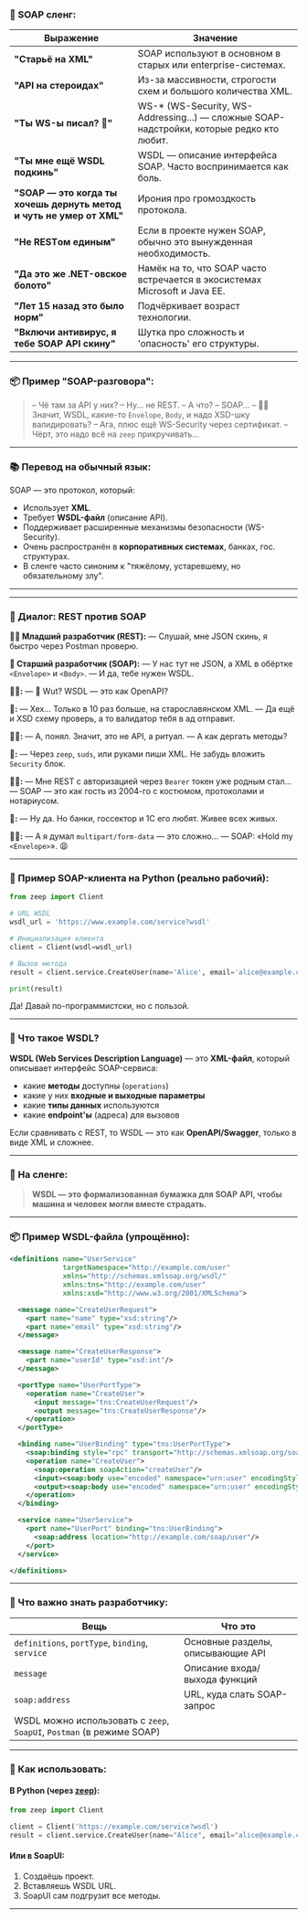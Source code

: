 
### 🧠 SOAP сленг:

| Выражение                                                            | Значение                                                                                  |
| -------------------------------------------------------------------- | ----------------------------------------------------------------------------------------- |
| **"Старьё на XML"**                                                  | SOAP используют в основном в старых или enterprise-системах.                              |
| **"API на стероидах"**                                               | Из-за массивности, строгости схем и большого количества XML.                              |
| **"Ты WS-ы писал? 😬"**                                              | WS-\* (WS-Security, WS-Addressing...) — сложные SOAP-надстройки, которые редко кто любит. |
| **"Ты мне ещё WSDL подкинь"**                                        | WSDL — описание интерфейса SOAP. Часто воспринимается как боль.                           |
| **"SOAP — это когда ты хочешь дернуть метод и чуть не умер от XML"** | Ирония про громоздкость протокола.                                                        |
| **"Не RESTом единым"**                                               | Если в проекте нужен SOAP, обычно это вынужденная необходимость.                          |
| **"Да это же .NET-овское болото"**                                   | Намёк на то, что SOAP часто встречается в экосистемах Microsoft и Java EE.                |
| **"Лет 15 назад это было норм"**                                     | Подчёркивает возраст технологии.                                                          |
| **"Включи антивирус, я тебе SOAP API скину"**                        | Шутка про сложность и 'опасность' его структуры.                                          |

---

### 📦 Пример "SOAP-разговора":

> – Чё там за API у них?
> – Ну... не REST.
> – А что?
> – SOAP...
> – 🤦‍♂️ Значит, WSDL, какие-то `Envelope`, `Body`, и надо XSD-шку валидировать?
> – Ага, плюс ещё WS-Security через сертификат.
> – Чёрт, это надо всё на `zeep` прикручивать...

---

### 📚 Перевод на обычный язык:

SOAP — это протокол, который:

* Использует **XML**.
* Требует **WSDL-файл** (описание API).
* Поддерживает расширенные механизмы безопасности (WS-Security).
* Очень распространён в **корпоративных системах**, банках, гос. структурах.
* В сленге часто синоним к "тяжёлому, устаревшему, но обязательному злу".

---



---

### 💬 Диалог: REST против SOAP

**👨‍💻 Младший разработчик (REST):**
— Слушай, мне JSON скинь, я быстро через Postman проверю.

**🧓 Старший разработчик (SOAP):**
— У нас тут не JSON, а XML в обёртке `<Envelope>` и `<Body>`.
— И да, тебе нужен WSDL.

**👨‍💻:**
— 🤔 Wut? WSDL — это как OpenAPI?

**🧓:**
— Хех... Только в 10 раз больше, на старославянском XML.
— Да ещё и XSD схему проверь, а то валидатор тебя в ад отправит.

**👨‍💻:**
— А, понял. Значит, это не API, а ритуал.
— А как дергать методы?

**🧓:**
— Через `zeep`, `suds`, или руками пиши XML. Не забудь вложить `Security` блок.

**👨‍💻:**
— Мне REST с авторизацией через `Bearer` токен уже родным стал...
— SOAP — это как гость из 2004-го с костюмом, протоколами и нотариусом.

**🧓:**
— Ну да. Но банки, госсектор и 1С его любят. Живее всех живых.

**👨‍💻:**
— А я думал `multipart/form-data` — это сложно...
— SOAP: «Hold my `<Envelope>`». 😩

---

### 🧰 Пример SOAP-клиента на Python (реально рабочий):

```python
from zeep import Client

# URL WSDL
wsdl_url = 'https://www.example.com/service?wsdl'

# Инициализация клиента
client = Client(wsdl=wsdl_url)

# Вызов метода
result = client.service.CreateUser(name='Alice', email='alice@example.com')

print(result)
```

Да! Давай по-программистски, но с пользой.

---

### 🧾 Что такое **WSDL**?

**WSDL (Web Services Description Language)** — это **XML-файл**, который описывает интерфейс SOAP-сервиса:

* какие **методы** доступны (`operations`)
* какие у них **входные и выходные параметры**
* какие **типы данных** используются
* какие **endpoint'ы** (адреса) для вызовов

Если сравнивать с REST, то WSDL — это как **OpenAPI/Swagger**, только в виде XML и сложнее.

---

### 💬 На сленге:

> **WSDL — это формализованная бумажка для SOAP API, чтобы машина и человек могли вместе страдать.**

---

### 📦 Пример WSDL-файла (упрощённо):

```xml
<definitions name="UserService"
             targetNamespace="http://example.com/user"
             xmlns="http://schemas.xmlsoap.org/wsdl/"
             xmlns:tns="http://example.com/user"
             xmlns:xsd="http://www.w3.org/2001/XMLSchema">

  <message name="CreateUserRequest">
    <part name="name" type="xsd:string"/>
    <part name="email" type="xsd:string"/>
  </message>

  <message name="CreateUserResponse">
    <part name="userId" type="xsd:int"/>
  </message>

  <portType name="UserPortType">
    <operation name="CreateUser">
      <input message="tns:CreateUserRequest"/>
      <output message="tns:CreateUserResponse"/>
    </operation>
  </portType>

  <binding name="UserBinding" type="tns:UserPortType">
    <soap:binding style="rpc" transport="http://schemas.xmlsoap.org/soap/http"/>
    <operation name="CreateUser">
      <soap:operation soapAction="createUser"/>
      <input><soap:body use="encoded" namespace="urn:user" encodingStyle="..."/></input>
      <output><soap:body use="encoded" namespace="urn:user" encodingStyle="..."/></output>
    </operation>
  </binding>

  <service name="UserService">
    <port name="UserPort" binding="tns:UserBinding">
      <soap:address location="http://example.com/soap/user"/>
    </port>
  </service>

</definitions>
```

---

### 🧠 Что важно знать разработчику:

| Вещь                                                                  | Что это                           |
| --------------------------------------------------------------------- | --------------------------------- |
| `definitions`, `portType`, `binding`, `service`                       | Основные разделы, описывающие API |
| `message`                                                             | Описание входа/выхода функций     |
| `soap:address`                                                        | URL, куда слать SOAP-запрос       |
| WSDL можно использовать с `zeep`, `SoapUI`, `Postman` (в режиме SOAP) |                                   |

---

### 📌 Как использовать:

#### В Python (через [zeep](https://docs.python-zeep.org/)):

```python
from zeep import Client

client = Client('https://example.com/service?wsdl')
result = client.service.CreateUser(name="Alice", email="alice@example.com")
```

#### Или в SoapUI:

1. Создаёшь проект.
2. Вставляешь WSDL URL.
3. SoapUI сам подгрузит все методы.

---




